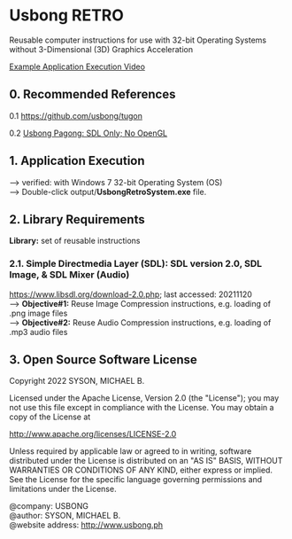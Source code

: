 # Usbong RETRO
Reusable computer instructions for use with 32-bit Operating Systems without 3-Dimensional (3D) Graphics Acceleration

[Example Application Execution Video](http://store.usbong.ph/assets/images/newsletter/202108/usbongPagongExecSpeedSDLPlusImage32BitOSWin7IntelSoloCPU1Dot2GHz1GBRAMV20210819T1734.mp4)

## 0. Recommended References
0.1 https://github.com/usbong/tugon

0.2 [Usbong Pagong: SDL Only; No OpenGL](https://github.com/usbong/pagong/blob/main/history/pagong-mainSDLOnlyNoOpenGL32BitOSOKCppNotYetSetToBeMultiFilesV20210819T1440.tar.gz)

## 1. Application Execution
--> verified: with Windows 7 32-bit Operating System (OS)<br/>
--> Double-click output/<b>UsbongRetroSystem.exe</b> file.<br/>

## 2. Library Requirements
<b>Library:</b> set of reusable instructions

### 2.1. Simple Directmedia Layer (SDL): SDL version 2.0, SDL Image, & SDL Mixer (Audio)
https://www.libsdl.org/download-2.0.php; last accessed: 20211120<br/>
--> <b>Objective#1:</b> Reuse Image Compression instructions, e.g. loading of .png image files<br/>
--> <b>Objective#2:</b> Reuse Audio Compression instructions, e.g. loading of .mp3 audio files  

## 3. Open Source Software License
Copyright 2022 SYSON, MICHAEL B.

Licensed under the Apache License, Version 2.0 (the "License"); you may not use this file except in compliance with the License. You may obtain a copy of the License at

   http://www.apache.org/licenses/LICENSE-2.0
  
Unless required by applicable law or agreed to in writing, software distributed under the License is distributed on an "AS IS" BASIS, WITHOUT WARRANTIES OR CONDITIONS OF ANY KIND, either express or implied. See the License for the specific language governing permissions and limitations under the License.

@company: USBONG<br/>
@author: SYSON, MICHAEL B.<br/>
@website address: http://www.usbong.ph<br/>
